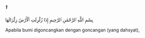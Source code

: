 ##### 1

<span class="ayah">بِسْمِ ٱللَّهِ ٱلرَّحْمَٰنِ ٱلرَّحِيمِ إِذَا زُلْزِلَتِ ٱلْأَرْضُ زِلْزَالَهَا</span>

<span class="ayah_translation">Apabila bumi digoncangkan dengan goncangan (yang dahsyat),</span>
